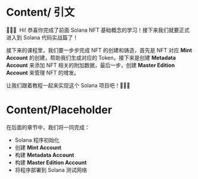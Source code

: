 # Content/ 引文

🎉🎉🎉  Hi! 恭喜你完成了前面 Solana  NFT 基础概念的学习！接下来我们就要正式进入到 Solana 代码实战篇了！

接下来的课程里，我们要一步步完成 NFT 的创建和铸造，首先是 NFT 对应 **Mint Account** 的创建，帮助我们生成对应的 Token，接下来是创建 **Metadata Account** 来添加 NFT 相关的附加数据，最后一步，创建 **Master Edition Account** 来管理 NFT 的增发。

让我们跟着教程一起来实现这个 Solana 项目吧！🚀🚀🚀

# Content/Placeholder

在后面的章节中，我们将一同完成：

- Solana 程序初始化
- 创建 **Mint Account**
- 构建 **Metadata Account**
- 构建 **Master Edition Account**
- 将程序部署到 Solana 测试网络
